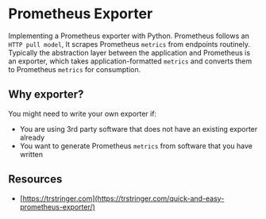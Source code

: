 # Prometheus Exporter

Implementing a Prometheus exporter with Python. Prometheus follows an ```HTTP pull model```,
It scrapes Prometheus ```metrics``` from endpoints routinely. Typically the abstraction layer between the application and Prometheus is an exporter,
which takes application-formatted ```metrics``` and converts them to Prometheus ```metrics``` for consumption.

## Why exporter?

You might need to write your own exporter if:

- You are using 3rd party software that does not have an existing exporter already
- You want to generate Prometheus ```metrics``` from software that you have written

## Resources

- [https://trstringer.com](https://trstringer.com/quick-and-easy-prometheus-exporter/)
